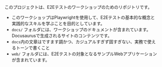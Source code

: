 このプロジェクトは、E2Eテストのワークショップのためのリポジトリです。

- このワークショップはPlaywrightを使用して、E2Eテストの基本的な概念と実践的なスキルを学ぶことを目的としています。
- `docs/` フォルダには、ワークショップのドキュメントが含まれています。Docusaurusで生成されるサイトのコンテンツです。
- `docs`内の文章はですます調かつ、カジュアルすぎず固すぎない、実務で使えるトーンで書くこと
- `web/` フォルダには、E2Eテストの対象となるサンプルWebアプリケーションが含まれています。
